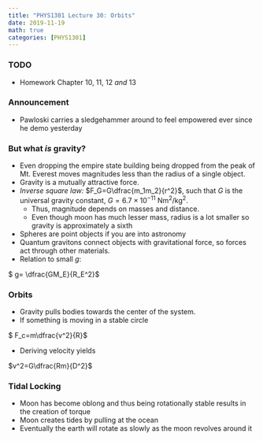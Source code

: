 ```yaml
---
title: "PHYS1301 Lecture 30: Orbits"
date: 2019-11-19
math: true 
categories: [PHYS1301]
---
```


### TODO

- Homework Chapter 10, 11, 12 *and* 13

### Announcement

- Pawloski carries a sledgehammer around to feel empowered ever since he demo yesterday

### But what *is* gravity?

- Even dropping the empire state building being dropped from the peak of Mt. Everest moves magnitudes less than the radius of a single object.
- Gravity is a mutually attractive force.
- *Inverse square law:* $F_G=G\dfrac{m_1m_2}{r^2}$, such that $G$ is the universal gravity constant, $G=6.7\times 10^{-11}$ Nm$^2$/kg$^2$.
    - Thus, magnitude depends on masses and distance.
    - Even though moon has much lesser mass, radius is a lot smaller so gravity is approximately a sixth
- Spheres are point objects if you are into astronomy
- Quantum gravitons connect objects with gravitational force, so forces act through other materials.
- Relation to small $g$:

$ g= \dfrac{GM_E}{R_E^2}$

### Orbits

- Gravity pulls bodies towards the center of the system.
- If something is moving in a stable circle

$ F_c=m\dfrac{v^2}{R}$

- Deriving velocity yields 

$v^2=G\dfrac{Rm}{D^2}$

### Tidal Locking

- Moon has become oblong and thus being rotationally stable results in the creation of torque
- Moon creates tides by pulling at the ocean
- Eventually the earth will rotate as slowly as the moon revolves around it